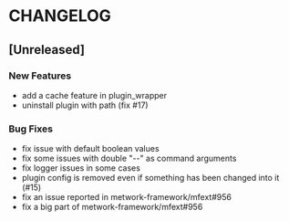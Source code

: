 # CHANGELOG

## [Unreleased]

### New Features

- add a cache feature in plugin_wrapper
- uninstall plugin with path (fix #17)

### Bug Fixes

- fix issue with default boolean values
- fix some issues with double "--" as command arguments
- fix logger issues in some cases
- plugin config is removed even if something has been changed into it (#15)
- fix an issue reported in metwork-framework/mfext#956
- fix a big part of metwork-framework/mfext#956


